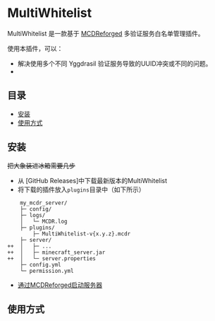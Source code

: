 # MultiWhitelist

MultiWhitelist 是一款基于 [MCDReforged](https://mcdreforged.com/) 多验证服务白名单管理插件。

使用本插件，可以：

- 解决使用多个不同 Yggdrasil 验证服务导致的UUID冲突或不同的问题。
- 

## 目录

- [安装](#安装)
- [使用方式](#使用方式)

## 安装

~~把大象装进冰箱需要几步~~

- 从 [GitHub Releases]中下载最新版本的MultiWhitelist
- 将下载的插件放入`plugins`目录中（如下所示）
```
    my_mcdr_server/
    ├─ config/
    ├─ logs/
    │   └─ MCDR.log
    ├─ plugins/
        ├─ MultiWhitelist-v{x.y.z}.mcdr
    ├─ server/
++  │   ├─ ...
++  │   ├─ minecraft_server.jar
++  │   └─ server.properties
    ├─ config.yml
    └─ permission.yml
```
- [通过MCDReforged启动服务器](https://docs.mcdreforged.com/zh-cn/latest/quick_start/first_run.html#run)

## 使用方式



## 